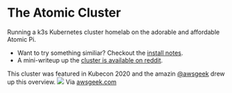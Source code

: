 # The Atomic Cluster
Running a k3s Kubernetes cluster homelab on the adorable and affordable Atomic Pi. 

* Want to try something similiar? Checkout the [install notes](https://github.com/todaywasawesome/atomic-cluster/blob/main/Install-notes.md).
* A mini-writeup up the [cluster is available on reddit](https://www.reddit.com/r/Atomic_Pi/comments/g6ox57/miniwriteup_about_running_a_scalable_plex_with/). 

This cluster was featured in Kubecon 2020 and the amazin [@awsgeek](https://twitter.com/awsgeek) drew up this overview.
![](https://www.awsgeek.com/KubeCon-Virtual-2020/The-Quest-for-the-Ultimate-Kubernetes-Homelab/The-Quest-for-the-Ultimate-Kubernetes-Homelab.jpg)
Via [awsgeek.com](https://www.awsgeek.com/KubeCon-Virtual-2020/The-Quest-for-the-Ultimate-Kubernetes-Homelab/)
